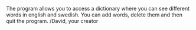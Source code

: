The program allows you to access a dictionary where you can see different words in english and swedish. You can add words, delete them and then quit the program.
/David, your creator
